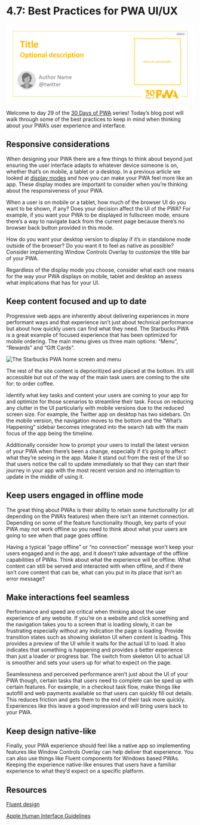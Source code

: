 # 4.7: Best Practices for PWA UI/UX


![Placeholder Banner Only. Replace when final assets ready.](_media/week4-placeholder.jpg)

Welcome to day 29 of the [30 Days of PWA](<https://aka.ms/learn-pwa/30Days-blog>) series! Today’s blog post will walk through some of the best practices to keep in mind when thinking about your PWA’s user experience and interface.  

## Responsive considerations 
When designing your PWA there are a few things to think about beyond just ensuring the user interface adapts to whatever device someone is on, whether that’s on mobile, a tablet or a desktop. In a previous article we looked at [display modes](<https://microsoft.github.io/win-student-devs/#/30DaysOfPWA/advanced-capabilities/04>) and how you can make your PWA feel more like an app. These display modes are important to consider when you’re thinking about the responsiveness of your PWA. 

When a user is on mobile or a tablet, how much of the browser UI do you want to be shown, if any? Does your decision affect the UI of the PWA? For example, if you want your PWA to be displayed in fullscreen mode, ensure there’s a way to navigate back from the current page because there’s no browser back button provided in this mode.

How do you want your desktop version to display if it’s in standalone mode outside of the browser? Do you want it to feel as native as possible? Consider implementing Window Controls Overlay to customize the title bar of your PWA. 

Regardless of the display mode you choose, consider what each one means for the way your PWA displays on mobile, tablet and desktop an assess what implications that has for your UI. 

## Keep content focused and up to date 
Progressive web apps are inherently about delivering experiences in more performant ways and that experience isn’t just about technical performance but about how quickly users can find what they need. The Starbucks PWA is a great example of focused experience that has been optimized for mobile ordering. The main menu gives us three main options: “Menu”, “Rewards” and “Gift Cards”. 

![The Starbucks PWA home screen and menu](_media/strabucks-app.jpg)

The rest of the site content is deprioritized and placed at the bottom. It’s still accessible but out of the way of the main task users are coming to the site for: to order coffee. 

Identify what key tasks and content your users are coming to your app for and optimize for those scenarios to streamline their task. Focus on reducing any clutter in the UI particularly with mobile versions due to the reduced screen size. For example, the Twitter app on desktop has two sidebars. On the mobile version, the navigation moves to the bottom and the “What’s Happening” sidebar becomes integrated into the search tab with the main focus of the app being the timeline.  

Additionally consider how to prompt your users to install the latest version of your PWA when there’s been a change, especially if it’s going to affect what they’re seeing in the app. Make it stand out from the rest of the UI so that users notice the call to update immediately so that they can start their journey in your app with the most recent version and no interruption to update in the middle of using it. 

## Keep users engaged in offline mode
The great thing about PWAs is their ability to retain some functionality (or all depending on the PWA’s features) when there isn’t an internet connection. Depending on some of the feature functionality though, key parts of your PWA may not work offline so you need to think about what your users are going to see when that page goes offline. 

Having a typical “page offline” or “no connection” message won’t keep your users engaged and in the app, and it doesn’t take advantage of the offline capabilities of PWAs. Think about what the experience will be offline. What content can still be served and interacted with when offline, and if there isn’t core content that can be, what can you put in its place that isn’t an error message?

## Make interactions feel seamless
Performance and speed are critical when thinking about the user experience of any website. If you’re on a website and click something and the navigation takes you to a screen that is loading slowly, it can be frustrating especially without any indication the page is loading. Provide transition states such as showing skeleton UI when content is loading. This provides a preview of the UI while it waits for the actual UI to load. It also indicates that something is happening and provides a better experience than just a loader or progress bar. The switch from skeleton UI to actual UI is smoother and sets your users up for what to expect on the page. 

Seamlessness and perceived performance aren’t just about the UI of your PWA though, certain tasks that users need to complete can be sped up with certain features. For example, in a checkout task flow, make things like autofill and web payments available so that users can quickly fill out details. This reduces friction and gets them to the end of their task more quickly. Experiences like this leave a good impression and will bring users back to your PWA. 

## Keep design native-like
Finally, your PWA experience should feel like a native app so implementing features like Window Controls Overlay can help deliver that experience. You can also use things like Fluent components for Windows based PWAs. Keeping the experience native-like ensures that users have a familiar experience to what they’d expect on a specific platform.

## Resources
[Fluent design](https://www.microsoft.com/design/fluent/#/)

[Apple Human Interface Guidelines](https://developer.apple.com/design/human-interface-guidelines/)
